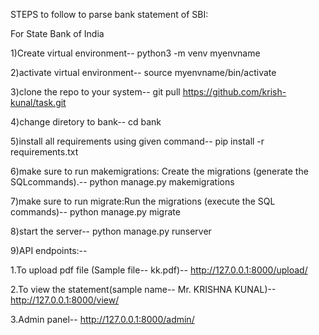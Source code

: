 STEPS to follow to parse bank statement of SBI:

For State Bank of India

1)Create virtual environment--
  python3 -m venv myenvname
  
2)activate virtual environment--
  source myenvname/bin/activate
  
3)clone the repo to your system--
    git pull https://github.com/krish-kunal/task.git

4)change diretory to bank--
    cd bank

5)install all requirements using given command--
    pip install -r requirements.txt

6)make sure to run makemigrations: Create the migrations (generate the SQLcommands).--
    python manage.py makemigrations
 
7)make sure to run migrate:Run the migrations (execute the SQL commands)--
    python manage.py migrate

8)start the server--
    python manage.py runserver

9)API endpoints:--

  1.To upload pdf file (Sample file-- kk.pdf)--
  http://127.0.0.1:8000/upload/

  2.To view the statement(sample name-- Mr. KRISHNA KUNAL)--
  http://127.0.0.1:8000/view/

  3.Admin panel--
   http://127.0.0.1:8000/admin/

